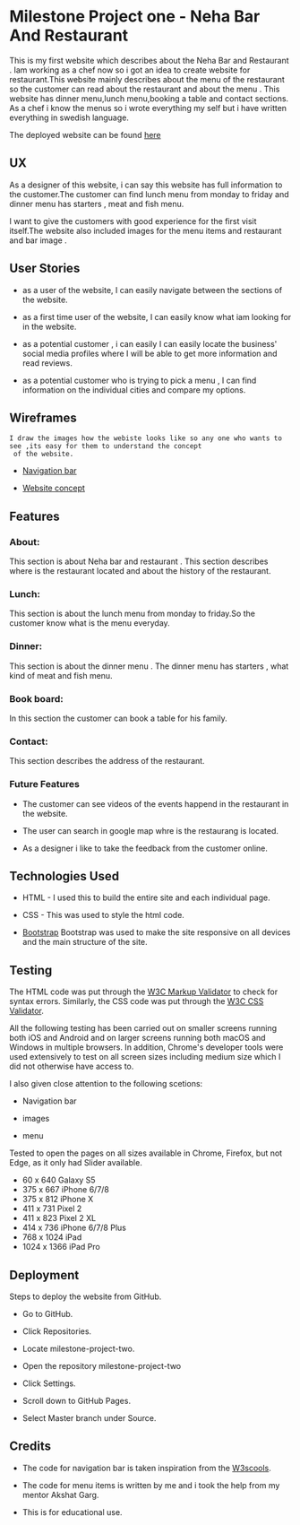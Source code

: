 # Milestone Project one - Neha Bar And Restaurant

This is my first website which describes about the Neha Bar and Restaurant . Iam working as a chef now so i got an
idea to create website for restaurant.This website mainly describes about the menu of the restaurant so the customer
 can read  about the restaurant and about the menu . This website has dinner menu,lunch menu,booking a table and contact
 sections. As a chef i know the menus so i wrote everything my self but i have written everything in swedish language.

The deployed website can be found [here](https://nagendra0168.github.io/Neha-bar-and-restaurant/)

## UX

As a designer of this website, i can say this website has full information  to the customer.The customer can find
lunch menu from monday to friday and dinner menu has starters , meat and fish menu.

 I want to give the customers with good experience for the first visit itself.The website also included images  for 
 the menu items  and restaurant and bar image .

 ## User Stories

-  as a user of the website, I can easily navigate between the sections of the website.

-  as a first time user of the website, I can easily know what iam looking for in the website.

-  as a potential customer , i can easily I can easily locate the business' social media profiles where 
   I will be able to get more information  and read reviews.

-  as a potential customer who is trying to pick a menu , I can find information on the individual 
   cities and compare my options.

 ## Wireframes

    I draw the images how the webiste looks like so any one who wants to see ,its easy for them to understand the concept
     of the website.

 - [Navigation bar](images/wireframe1.jpg)

 - [Website concept](images/wireframe2.jpg)    

 ## Features

  ### About:

This section is about Neha bar and restaurant . This section describes where is the restaurant located and about the 
history of the restaurant.

### Lunch:

This section is about the lunch menu from monday to friday.So the customer know what is the menu everyday.

### Dinner:

This section is about the dinner menu . The dinner menu has starters , what kind of meat and fish menu.

### Book board:

In this section the customer can book a table for his family.

### Contact:

This section describes the address of the restaurant.

### Future Features

- The customer  can see videos of the events happend in the restaurant in the website.

- The user can search in google map whre is the restaurang is located.

- As a designer i like to take the feedback from the customer online.

## Technologies Used

- HTML - I used this to build the entire site and each individual page.

- CSS - This was used to style the html code.

- [Bootstrap](https://getbootstrap.com/) Bootstrap was used to make the site responsive on 
all devices  and the main structure of the site.

## Testing

The HTML code was put through the [W3C Markup Validator](https://validator.w3.org/) to check for syntax errors. Similarly, 
the CSS code was put through the [W3C CSS Validator](https://jigsaw.w3.org/css-validator/).

All the following testing has been carried out on smaller screens running both iOS and Android and on larger screens 
running both macOS and Windows in multiple browsers. In addition, Chrome's developer tools were used extensively to
test on all screen sizes including medium size which I did not otherwise have access to.

I also given close attention to the following scetions:

- Navigation bar

- images

- menu

Tested to open the pages on all sizes available in Chrome, Firefox, but not Edge, as it only had Slider available.

- 60 x 640 Galaxy S5
- 375 x 667 iPhone 6/7/8
- 375 x 812 iPhone X
- 411 x 731 Pixel 2
- 411 x 823 Pixel 2 XL
- 414 x 736 iPhone 6/7/8 Plus
- 768 x 1024 iPad
- 1024 x 1366 iPad Pro

## Deployment

Steps to deploy the website from GitHub.

- Go to GitHub.

- Click Repositories.

- Locate milestone-project-two.

- Open the repository milestone-project-two

- Click Settings.

- Scroll down to GitHub Pages.

- Select Master branch under Source.

## Credits

- The code for navigation bar is taken inspiration from the [W3scools](https://www.w3schools.com/).

- The code for menu items is written by me and i took the help from my mentor Akshat Garg.

 - This is for educational use.


